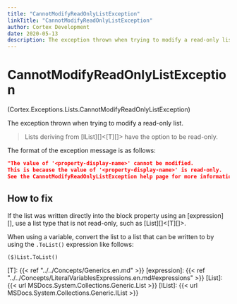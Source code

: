 ```yaml
---
title: "CannotModifyReadOnlyListException"
linkTitle: "CannotModifyReadOnlyListException"
author: Cortex Development
date: 2020-05-13
description: The exception thrown when trying to modify a read-only list.
---
```



# CannotModifyReadOnlyListException

<p class="namespace">(Cortex.Exceptions.Lists.CannotModifyReadOnlyListException)</p>

The exception thrown when trying to modify a read-only list.

> Lists deriving from [IList][]&lt;[T][]&gt; have the option to be read-only.

The format of the exception message is as follows:

```json
"The value of '<property-display-name>' cannot be modified.
This is because the value of '<property-display-name>' is read-only.
See the CannotModifyReadOnlyListException help page for more information on how to fix this."
```

## How to fix

If the list was written directly into the block property using an [expression][], use a list type that is not read-only, such as [List][]&lt;[T][]&gt;.

When using a variable, convert the list to a list that can be written to by using the `.ToList()` expression like follows:

```CSharp
($)List.ToList()
```

[T]: {{< ref "../../Concepts/Generics.en.md" >}}
[expression]: {{< ref "../../Concepts/LiteralVariablesExpressions.en.md#expressions" >}}
[List]: {{< url MSDocs.System.Collections.Generic.List >}}
[IList]: {{< url MSDocs.System.Collections.Generic.IList >}}
